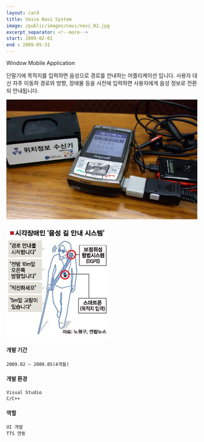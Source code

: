 ```yaml
---
layout: card
title: Voice Navi System
image: /public/images/navi/navi_02.jpg
excerpt_separator: <!--more-->
start: 2009-02-01
end : 2009-05-31
---
```

Window Mobile Application

<!--more-->
단말기에 목적지를 입력하면 음성으로 경로를 안내하는 어플리케이션 입니다. 사용자 대신 자주 이동하 경로와 방향, 장애물 등을 사전에 입력하면 사용자에게 음성 정보로 전환되 안내됩니다.

![Example image](/public/images/navi/navi_01.png)

![Example image](/public/images/navi/navi_02.jpg)

#### 개발 기간
    2009.02 ~ 2009.05(4개월)

#### 개발 환경
    Visual Studio
    C/C++

#### 역할
    UI 개발
    TTS 연동
